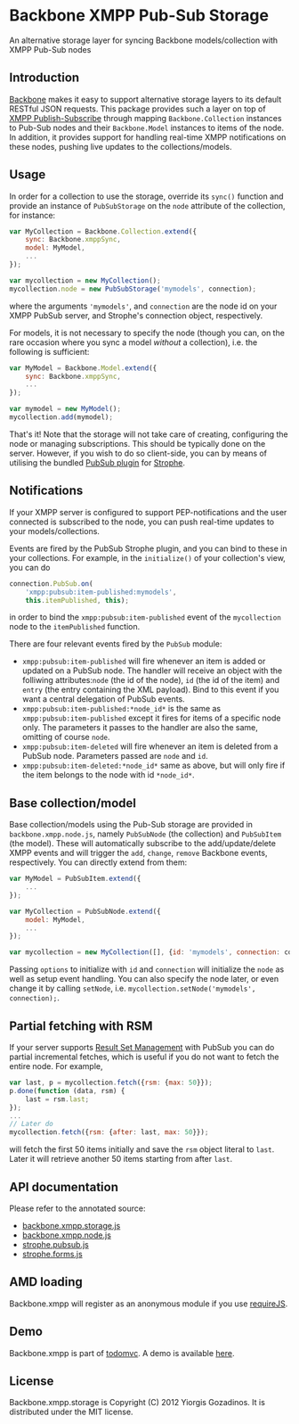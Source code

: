 # Backbone XMPP Pub-Sub Storage

An alternative storage layer for syncing Backbone models/collection with XMPP Pub-Sub nodes

## Introduction

[Backbone] makes it easy to support alternative storage layers to its default RESTful JSON requests.
This package provides such a layer on top of [XMPP Publish-Subscribe][XEP-0060] through mapping `Backbone.Collection` instances to Pub-Sub nodes and their `Backbone.Model` instances to items of the node. In addition, it provides support for handling real-time XMPP notifications on these nodes, pushing live updates to the collections/models.

## Usage

In order for a collection to use the storage, override its `sync()` function and provide an instance of `PubSubStorage` on the `node` attribute of the collection, for instance:

```javascript
var MyCollection = Backbone.Collection.extend({
    sync: Backbone.xmppSync,
    model: MyModel,
    ...
});

var mycollection = new MyCollection();
mycollection.node = new PubSubStorage('mymodels', connection);
```

where the arguments `'mymodels'`, and `connection` are the node id on your XMPP PubSub server, and Strophe's connection object, respectively.

For models, it is not necessary to specify the node (though you can, on the rare occasion where you sync a model *without* a collection), i.e. the following is sufficient:

```javascript
var MyModel = Backbone.Model.extend({
    sync: Backbone.xmppSync,
    ...
});

var mymodel = new MyModel();
mycollection.add(mymodel);
```

That's it! Note that the storage will not take care of creating, configuring the node or managing subscriptions. This should be typically done on the server. However, if you wish to do so client-side, you can by means of utilising the bundled [PubSub plugin](http://ggozad.github.com/strophe.plugins) for [Strophe].

## Notifications

If your XMPP server is configured to support PEP-notifications and the user connected is subscribed to the node, you can push real-time updates to your models/collections.

Events are fired by the PubSub Strophe plugin, and you can bind to these in your collections. For example, in the `initialize()` of your collection's view, you can do

```javascript
connection.PubSub.on(
    'xmpp:pubsub:item-published:mymodels',
    this.itemPublished, this);
```

in order to bind the `xmpp:pubsub:item-published` event of the `mycollection` node to the `itemPublished` function.

There are four relevant events fired by the `PubSub` module:

* `xmpp:pubsub:item-published` will fire whenever an item is added or updated on a PubSub node. The handler will receive an object with the folliwing attributes:`node` (the id of the node), `id` (the id of the item) and `entry` (the entry containing the XML payload). Bind to this event if you want a central delegation of PubSub events.
* `xmpp:pubsub:item-published:*node_id*` is the same as `xmpp:pubsub:item-published` except it fires for items of a specific node only. The parameters it passes to the handler are also the same, omitting of course `node`.
* `xmpp:pubsub:item-deleted` will fire whenever an item is deleted from a PubSub node. Parameters passed are `node` and `id`.
* `xmpp:pubsub:item-deleted:*node_id*` same as above, but will only fire if the item belongs to the node with id `*node_id*`.

## Base collection/model

Base collection/models using the Pub-Sub storage are provided in `backbone.xmpp.node.js`, namely `PubSubNode` (the collection) and `PubSubItem` (the model). These will automatically subscribe to the add/update/delete XMPP events and will trigger the `add`, `change`, `remove` Backbone events, respectively. You can directly extend from them:

```javascript
var MyModel = PubSubItem.extend({
    ...
});

var MyCollection = PubSubNode.extend({
    model: MyModel,
    ...
});

var mycollection = new MyCollection([], {id: 'mymodels', connection: connection});
```

Passing `options` to initialize with `id` and `connection` will initialize the `node` as well as setup event handling. You can also specify the node later, or even change it by calling `setNode`, i.e. `mycollection.setNode('mymodels', connection);`.

## Partial fetching with RSM

If your server supports [Result Set Management](http://xmpp.org/extensions/xep-0059.html) with PubSub you can do partial incremental fetches, which is useful if you do not want to fetch the entire node. For example,

```javascript
var last, p = mycollection.fetch({rsm: {max: 50}});
p.done(function (data, rsm) {
    last = rsm.last;
});
...
// Later do
mycollection.fetch({rsm: {after: last, max: 50}});

```

will fetch the first 50 items initially and save the `rsm` object literal to `last`. Later it will retrieve another 50 items starting from after `last`.


## API documentation

Please refer to the annotated source:

* [backbone.xmpp.storage.js](http://ggozad.github.com/Backbone.xmpp/docs/backbone.xmpp.storage.html)
* [backbone.xmpp.node.js](http://ggozad.github.com/Backbone.xmpp/docs/backbone.xmpp.node.html)
* [strophe.pubsub.js](http://ggozad.github.com/strophe.plugins/docs/strophe.pubsub.html)
* [strophe.forms.js](http://ggozad.github.com/strophe.plugins/docs/strophe.forms.html)

## AMD loading

Backbone.xmpp will register as an anonymous module if you use [requireJS](http://requirejs.org/).

## Demo

Backbone.xmpp is part of [todomvc](http://addyosmani.github.com/todomvc/). A demo is available [here](http://todomvc.crypho.com/).

## License

Backbone.xmpp.storage is Copyright (C) 2012 Yiorgis Gozadinos.
It is distributed under the MIT license.

[Backbone]: http://documentcloud.github.com/backbone
[XEP-0060]: http://xmpp.org/extensions/xep-0060.html
[Strophe]: http://strophe.im/strophejs